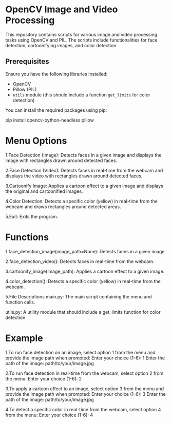 # OpenCV Image and Video Processing

This repository contains scripts for various image and video processing tasks using OpenCV and PIL. The scripts include functionalities for face detection, cartoonifying images, and color detection.

## Prerequisites

Ensure you have the following libraries installed:

- OpenCV
- Pillow (PIL)
- `utils` module (this should include a function `get_limits` for color detection)

You can install the required packages using pip:

pip install opencv-python-headless pillow

# Menu Options
1.Face Detection (Image): Detects faces in a given image and displays the image with rectangles drawn around detected faces.

2.Face Detection (Video): Detects faces in real-time from the webcam and displays the video with rectangles drawn around detected faces.

3.Cartoonify Image: Applies a cartoon effect to a given image and displays the original and cartoonified images.

4.Color Detection: Detects a specific color (yellow) in real-time from the webcam and draws rectangles around detected areas.

5.Exit: Exits the program.

# Functions
1.face_detection_image(image_path=None): Detects faces in a given image.

2.face_detection_video(): Detects faces in real-time from the webcam.

3.cartoonify_image(image_path): Applies a cartoon effect to a given image.

4.color_detection(): Detects a specific color (yellow) in real-time from the webcam.

5.File Descriptions
 main.py: The main script containing the menu and function calls.
 
 utils.py: A utility module that should include a get_limits function for color detection.
 
# Example
1.To run face detection on an image, select option 1 from the menu and provide the image path when prompted:
Enter your choice (1-6): 1
Enter the path of the image: path/to/your/image.jpg

2.To run face detection in real-time from the webcam, select option 2 from the menu:
Enter your choice (1-6): 2

3.To apply a cartoon effect to an image, select option 3 from the menu and provide the image path when prompted:
Enter your choice (1-6): 3
Enter the path of the image: path/to/your/image.jpg

4.To detect a specific color in real-time from the webcam, select option 4 from the menu:
Enter your choice (1-6): 4

